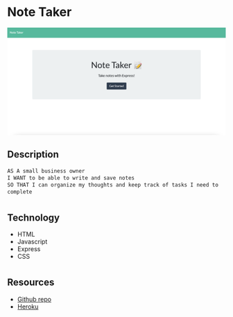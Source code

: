 # Note Taker
![](./public/assets/img/Screen%20Shot%202022-07-16%20at%2010.50.38%20PM.png)
## Description
```
AS A small business owner
I WANT to be able to write and save notes
SO THAT I can organize my thoughts and keep track of tasks I need to complete
```
#
## Technology
* HTML
* Javascript
* Express
* CSS
#
## Resources
* [Github repo](https://github.com/krosario314/noteTaker)
* [Heroku](https://git.heroku.com/tranquil-fjord-21203.git
)